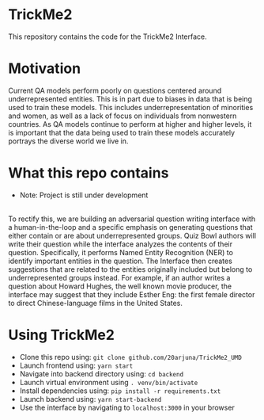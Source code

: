 # TrickMe2
This repository contains the code for the TrickMe2 Interface.

# Motivation
Current QA models perform poorly on questions centered around underrepresented entities. This is in part due to biases in data that is being used to train these models. This includes underrepresentation of minorities and women, as well as a lack of focus on individuals from nonwestern countries. As QA models continue to perform at higher and higher levels, it is important that the data being used to train these models accurately portrays the diverse world we live in.

# What this repo contains
* Note: Project is still under development
<br>
To rectify this, we are building an adversarial question writing interface with a human-in-the-loop and a specific emphasis on generating questions that either contain or are about underrepresented groups. Quiz Bowl authors will write their question while the interface
analyzes the contents of their question. Specifically, it performs Named Entity Recognition (NER) to identify important entities
in the question. The Interface then creates suggestions that are related to the entities originally included but belong to underrepresented
groups instead. For example, if an author writes a question about Howard Hughes, the well known movie producer, the interface may suggest
that they include Esther Eng: the first female director to direct Chinese-language films in the United States.


# Using TrickMe2
- Clone this repo using: ```git clone github.com/20arjuna/TrickMe2_UMD```
- Launch frontend using: ```yarn start```
- Navigate into backend directory using: ```cd backend```
- Launch virtual environment using ```. venv/bin/activate```
- Install dependencies using: ```pip install -r requirements.txt```
- Launch backend using: ```yarn start-backend```
- Use the interface by navigating to ```localhost:3000``` in your browser
